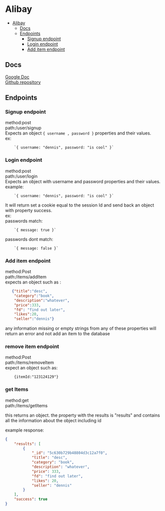 # Alibay

<!-- TOC -->

- [Alibay](#alibay)
  - [Docs](#docs)
  - [Endpoints](#endpoints)
    - [Signup endpoint](#signup-endpoint)
    - [Login endpoint](#login-endpoint)
    - [Add item endpoint](#add-item-endpoint)

<!-- /TOC -->

## Docs

[Google Doc](https://docs.google.com/document/d/1ZCAnrFAfK6et6a7iPMxvTqmCwYdaS5z-8UX1FG1NO8Y/edit
)  
[Github repository](https://github.com/konradobritzhauser/alibay)

## Endpoints

### Signup endpoint
method:post  
path:/user/signup  
Expects an object `{ username , password }` properties and their values.  
ex:  

        `{ username: "dennis", password: "is cool" }`

### Login endpoint
method:post  
path:/user/login  
Expects an object with username and password properties and their values.  
example:  

        `{ username: "dennis", password: "is cool" }`  
It will return set a cookie equal to the session Id and send back an object with property success.  
ex:  
passwords match:  

        `{ message: true }`  
passwords dont match: 

        `{ message: false }`

### Add item endpoint

method:Post  
path:/items/addItem  
expects an object such as :  

```JSON
   {"title":"desc",
    "category":"book",
    "description":"whatever",   
    "price":333, 
    "fd": "find out later",    
    "likes":20,    
    "seller":"dennis"}

```

 any information missing or empty strings from any of these properties will return an error and not add an item to the database

 ### remove item endpoint
 method:Post   
 path:/items/removeItem  
 expect an object such as:   
 
        {itemId:"123124129"} 

 ### get Items
 
 method:get  
 path:/items/getItems
 

 this returns an object. the property with the results is "results" and contains all the information about the object including id

example response:
```JSON
{
    "results": [
        {
            "_id": "5c630b729b48804d3c12a7f0",
            "title": "desc",
            "category": "book",
            "description": "whatever",
            "price": 333,
            "fd": "find out later",
            "likes": 20,
            "seller": "dennis"
        }
    ],
    "success": true
}
```